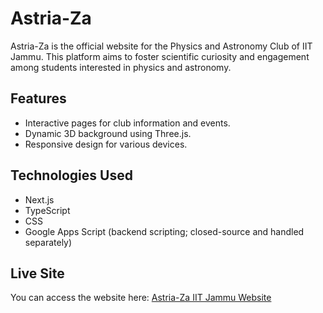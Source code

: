# Astria-Za

Astria-Za is the official website for the Physics and Astronomy Club of IIT Jammu. This platform aims to foster scientific curiosity and engagement among students interested in physics and astronomy.


## Features
- Interactive pages for club information and events.
- Dynamic 3D background using Three.js.
- Responsive design for various devices.


## Technologies Used
- Next.js
- TypeScript
- CSS
- Google Apps Script (backend scripting; closed-source and handled separately)


## Live Site

You can access the website here: [Astria-Za IIT Jammu Website](https://astriaza-iitjammu.vercel.app)